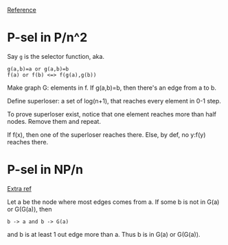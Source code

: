[Reference](https://studylib.net/doc/14062863/semi-feasible-algorithms-hem-ogi-chapter-3-csc-286-486-un...)

# P-sel in P/n^2

Say `g` is the selector function, aka. 

    g(a,b)=a or g(a,b)=b
    f(a) or f(b) <=> f(g(a),g(b))

Make graph G: elements in f. If g(a,b)=b, then there's an edge from a to b.

Define superloser: a set of log(n+1), that reaches every element in 0-1 step. 

To prove superloser exist, notice that one element reaches more than half nodes. Remove them and repeat.

If f(x), then one of the superloser reaches there. Else, by def, no y:f(y) reaches there.

# P-sel in NP/n

[Extra ref](http://www.matrix67.com/blog/archives/746)

Let a be the node where most edges comes from a. If some b is not in G(a) or G(G(a)), then

    b -> a and b -> G(a)

and b is at least 1 out edge more than a. Thus b is in G(a) or G(G(a)).


